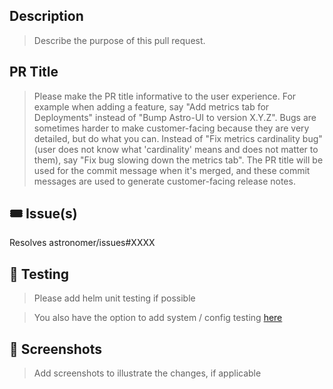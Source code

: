 
## Description

> Describe the purpose of this pull request.

## PR Title

> Please make the PR title informative to the user experience. For example when adding a feature, say "Add metrics tab for Deployments" instead of "Bump Astro-UI to version X.Y.Z". Bugs are sometimes harder to make customer-facing because they are very detailed, but do what you can. Instead of "Fix metrics cardinality bug" (user does not know what 'cardinality' means and does not matter to them), say "Fix bug slowing down the metrics tab". The PR title will be used for the commit message when it's merged, and these commit messages are used to generate customer-facing release notes.

## 🎟 Issue(s)

Resolves astronomer/issues#XXXX

## 🧪  Testing

> Please add helm unit testing if possible

> You also have the option to add system / config testing [here](../bin/functional-tests)

## 📸 Screenshots

> Add screenshots to illustrate the changes, if applicable
